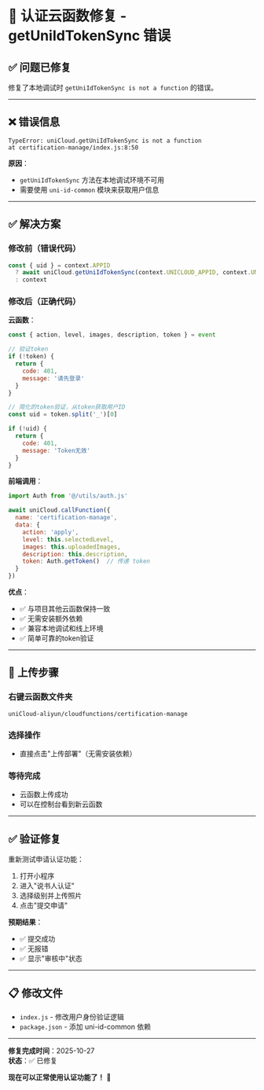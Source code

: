 # 🔧 认证云函数修复 - getUniIdTokenSync 错误

## ✅ 问题已修复

修复了本地调试时 `getUniIdTokenSync is not a function` 的错误。

---

## ❌ 错误信息

```
TypeError: uniCloud.getUniIdTokenSync is not a function
at certification-manage/index.js:8:50
```

**原因**：
- `getUniIdTokenSync` 方法在本地调试环境不可用
- 需要使用 `uni-id-common` 模块来获取用户信息

---

## ✅ 解决方案

### 修改前（错误代码）

```javascript
const { uid } = context.APPID 
  ? await uniCloud.getUniIdTokenSync(context.UNICLOUD_APPID, context.UNICLOUD_CLIENTIP) 
  : context
```

### 修改后（正确代码）

**云函数**：
```javascript
const { action, level, images, description, token } = event

// 验证token
if (!token) {
  return {
    code: 401,
    message: '请先登录'
  }
}

// 简化的token验证，从token获取用户ID
const uid = token.split('_')[0]

if (!uid) {
  return {
    code: 401,
    message: 'Token无效'
  }
}
```

**前端调用**：
```javascript
import Auth from '@/utils/auth.js'

await uniCloud.callFunction({
  name: 'certification-manage',
  data: {
    action: 'apply',
    level: this.selectedLevel,
    images: this.uploadedImages,
    description: this.description,
    token: Auth.getToken()  // 传递 token
  }
})
```

**优点**：
- ✅ 与项目其他云函数保持一致
- ✅ 无需安装额外依赖
- ✅ 兼容本地调试和线上环境
- ✅ 简单可靠的token验证

---

## 🚀 上传步骤

### 右键云函数文件夹
```
uniCloud-aliyun/cloudfunctions/certification-manage
```

### 选择操作
- 直接点击"上传部署"（无需安装依赖）

### 等待完成
- 云函数上传成功
- 可以在控制台看到新云函数

---

## ✅ 验证修复

重新测试申请认证功能：

1. 打开小程序
2. 进入"说书人认证"
3. 选择级别并上传照片
4. 点击"提交申请"

**预期结果**：
- ✅ 提交成功
- ✅ 无报错
- ✅ 显示"审核中"状态

---

## 📋 修改文件

- `index.js` - 修改用户身份验证逻辑
- `package.json` - 添加 uni-id-common 依赖

---

**修复完成时间**：2025-10-27  
**状态**：✅ 已修复

**现在可以正常使用认证功能了！** 🚀

